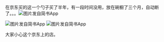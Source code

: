 在京东买的这一个勺子买了半年，有一段时间没用，放在碗橱了三个月，自动断了。。。![图片发自简书App](http://upload-images.jianshu.io/upload_images/8195910-6e34eb63018de02f.jpg?imageMogr2/auto-orient/strip%7CimageView2/2/w/1080/q/50)

![图片发自简书App](http://upload-images.jianshu.io/upload_images/8195910-fe32254d4c5044eb.jpg?imageMogr2/auto-orient/strip%7CimageView2/2/w/1080/q/50)
![图片发自简书App](http://upload-images.jianshu.io/upload_images/8195910-ac2dc3ac4401a318.jpg?imageMogr2/auto-orient/strip%7CimageView2/2/w/1080/q/50)

大家小心这个京东上的店。
